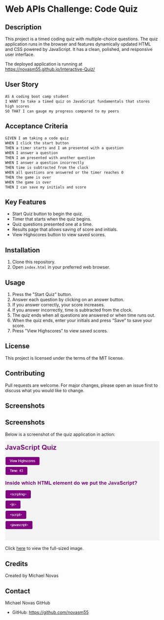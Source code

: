 # Web APIs Challenge: Code Quiz

## Description

This project is a timed coding quiz with multiple-choice questions. The quiz application runs in the browser and features dynamically updated HTML and CSS powered by JavaScript. It has a clean, polished, and responsive user interface.

The deployed application is running at https://novasm55.github.io/Interactive-Quiz/

## User Story

```
AS A coding boot camp student
I WANT to take a timed quiz on JavaScript fundamentals that stores high scores
SO THAT I can gauge my progress compared to my peers
```

## Acceptance Criteria

```
GIVEN I am taking a code quiz
WHEN I click the start button
THEN a timer starts and I am presented with a question
WHEN I answer a question
THEN I am presented with another question
WHEN I answer a question incorrectly
THEN time is subtracted from the clock
WHEN all questions are answered or the timer reaches 0
THEN the game is over
WHEN the game is over
THEN I can save my initials and score
```

## Key Features

- Start Quiz button to begin the quiz.
- Timer that starts when the quiz begins.
- Quiz questions presented one at a time.
- Results page that allows saving of score and initials.
- View Highscores button to view saved scores.

## Installation

1. Clone this repository.
2. Open `index.html` in your preferred web browser.

## Usage

1. Press the "Start Quiz" button.
2. Answer each question by clicking on an answer button.
3. If you answer correctly, your score increases.
4. If you answer incorrectly, time is subtracted from the clock.
5. The quiz ends when all questions are answered or when time runs out.
6. When the quiz ends, enter your initials and press "Save" to save your score.
7. Press "View Highscores" to view saved scores.

## License

This project is licensed under the terms of the MIT license.

## Contributing

Pull requests are welcome. For major changes, please open an issue first to discuss what you would like to change.

## Screenshots
## Screenshots

Below is a screenshot of the quiz application in action:

![Interactive Code Quiz](https://github.com/novasm55/Interactive-Quiz/blob/main/Screenshot%202023-05-11%20114810.png)

Click [here](https://github.com/novasm55/Interactive-Quiz/blob/main/Screenshot%202023-05-11%20114810.png) to view the full-sized image.

## Credits

Created by Michael Novas

## Contact

Michael Novas GitHub

- GitHub: https://github.com/novasm55
